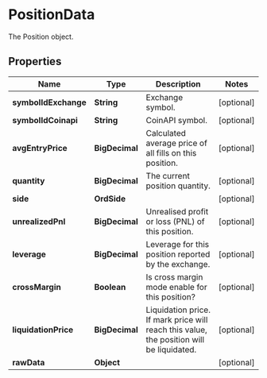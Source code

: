 

# PositionData

The Position object.
## Properties

Name | Type | Description | Notes
------------ | ------------- | ------------- | -------------
**symbolIdExchange** | **String** | Exchange symbol. |  [optional]
**symbolIdCoinapi** | **String** | CoinAPI symbol. |  [optional]
**avgEntryPrice** | **BigDecimal** | Calculated average price of all fills on this position. |  [optional]
**quantity** | **BigDecimal** | The current position quantity. |  [optional]
**side** | **OrdSide** |  |  [optional]
**unrealizedPnl** | **BigDecimal** | Unrealised profit or loss (PNL) of this position. |  [optional]
**leverage** | **BigDecimal** | Leverage for this position reported by the exchange. |  [optional]
**crossMargin** | **Boolean** | Is cross margin mode enable for this position? |  [optional]
**liquidationPrice** | **BigDecimal** | Liquidation price. If mark price will reach this value, the position will be liquidated. |  [optional]
**rawData** | **Object** |  |  [optional]



